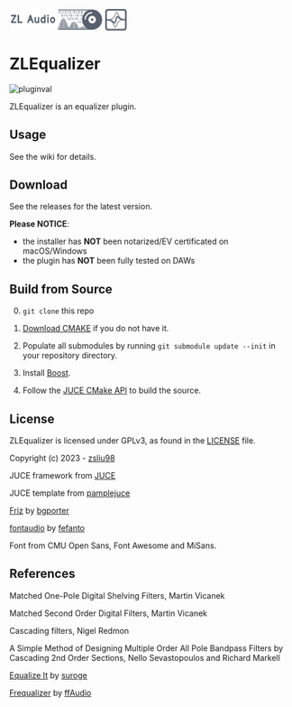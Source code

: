 <p float="left">
  <img src="docs/compact_darkblue_flat.svg" width="33%" />
  <img src="docs/logo.svg" width="7.5%" />
</p>

# ZLEqualizer
![pluginval](<https://github.com/ZL-Audio/ZLEqualizer/actions/workflows/cmake_full_test.yml/badge.svg?branch=main>)

ZLEqualizer is an equalizer plugin.

<!-- <img src="Docs/screenshot.png" width=94%> -->

## Usage

See the wiki for details.

## Download

See the releases for the latest version. 

**Please NOTICE**:
- the installer has **NOT** been notarized/EV certificated on macOS/Windows
- the plugin has **NOT** been fully tested on DAWs

## Build from Source

0. `git clone` this repo

1. [Download CMAKE](https://cmake.org/download/) if you do not have it.

2. Populate all submodules by running `git submodule update --init` in your repository directory.

3. Install [Boost](https://www.boost.org/).

4. Follow the [JUCE CMake API](https://github.com/juce-framework/JUCE/blob/master/docs/CMake%20API.md) to build the source.

## License

ZLEqualizer is licensed under GPLv3, as found in the [LICENSE](LICENSE) file.

Copyright (c) 2023 - [zsliu98](https://github.com/zsliu98)

JUCE framework from [JUCE](https://github.com/juce-framework/JUCE)

JUCE template from [pamplejuce](https://github.com/sudara/pamplejuce)

[Friz](https://github.com/bgporter/animator) by [bgporter](https://github.com/bgporter)

[fontaudio](https://github.com/fefanto/fontaudio) by [fefanto](https://github.com/fefanto)

Font from CMU Open Sans, Font Awesome and MiSans.

## References

Matched One-Pole Digital Shelving Filters, Martin Vicanek

Matched Second Order Digital Filters, Martin Vicanek

Cascading filters, Nigel Redmon

A Simple Method of Designing Multiple Order All Pole Bandpass Filters by Cascading 2nd Order Sections, Nello Sevastopoulos and Richard Markell

[Equalize It](https://github.com/suroge/equalize_it) by [suroge](https://github.com/suroge)

[Frequalizer](https://github.com/ffAudio/Frequalizer) by [ffAudio](https://github.com/ffAudio)
